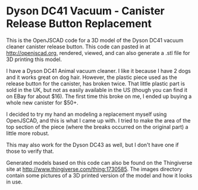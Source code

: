 # Dyson DC41 Vacuum - Canister Release Button Replacement

This is the OpenJSCAD code for a 3D model of the Dyson DC41 vacuum cleaner
canister release button. This code can pasted in at http://openjscad.org,
rendered, viewed, and can also generate a .stl file for 3D printing this
model.

I have a Dyson DC41 Animal vacuum cleaner. I like it because I have 2 dogs
and it works great on dog hair. However, the plastic piece used as the release
button for the canister, has broken twice. That little plastic part is sold
in the UK, but not as easily available in the US (though you can find it on
EBay for about $16). The first time this broke on me, I ended up buying a
whole new canister for $50+.

I decided to try my hand an modeling a replacement myself using OpenJSCAD,
and this is what I came up with. I tried to make the area of the top section
of the piece (where the breaks occurred on the original part) a little more
robust.

This may also work for the Dyson DC43 as well, but I don't have one if those
to verify that.

Generated models based on this code can also be found on the Thingiverse
site at http://www.thingiverse.com/thing:1730585. The images directory
contain some pictures of a 3D printed version of the model and how it looks
in use.
